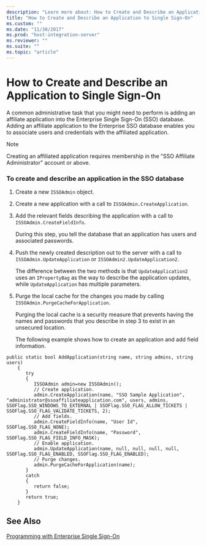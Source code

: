 ```yaml
---
description: "Learn more about: How to Create and Describe an Application to Single Sign-On"
title: "How to Create and Describe an Application to Single Sign-On"
ms.custom: ""
ms.date: "11/30/2017"
ms.prod: "host-integration-server"
ms.reviewer: ""
ms.suite: ""
ms.topic: "article"
---
```

# How to Create and Describe an Application to Single Sign-On
A common administrative task that you might need to perform is adding an affiliate application into the Enterprise Single Sign-On (SSO) database. Adding an affiliate application to the Enterprise SSO database enables you to associate users and credentials with the affiliated application.  
  
> [!NOTE]
>  Creating an affiliated application requires membership in the "SSO Affiliate Administrator" account or above.  
  
### To create and describe an application in the SSO database  
  
1. Create a new `ISSOAdmin` object.  
  
2. Create a new application with a call to `ISSOAdmin.CreateApplication`.  
  
3. Add the relevant fields describing the application with a call to `ISSOAdmin.CreateFieldInfo`.  
  
    During this step, you tell the database that an application has users and associated passwords.  
  
4. Push the newly created description out to the server with a call to `ISSOAdmin.UpdateApplication` or `ISSOAdmin2.UpdateApplication2`.  
  
    The difference between the two methods is that `UpdateApplication2` uses an `IPropertyBag` as the way to describe the application updates, while `UpdateApplication` has multiple parameters.  
  
5. Purge the local cache for the changes you made by calling `ISSOAdmin.PurgeCacheForApplication`.  
  
    Purging the local cache is a security measure that prevents having the names and passwords that you describe in step 3 to exist in an unsecured location.  
  
   The following example shows how to create an application and add field information.  
  
```  
public static bool AddApplication(string name, string admins, string users)  
    {  
       try  
       {  
          ISSOAdmin admin=new ISSOAdmin();  
          // Create application.  
          admin.CreateApplication(name, "SSO Sample Application", "administrator@ssoaffiliateapplication.com", users, admins, SSOFlag.SSO_WINDOWS_TO_EXTERNAL | SSOFlag.SSO_FLAG_ALLOW_TICKETS | SSOFlag.SSO_FLAG_VALIDATE_TICKETS, 2);  
          // Add fields.  
          admin.CreateFieldInfo(name, "User Id", SSOFlag.SSO_FLAG_NONE);  
          admin.CreateFieldInfo(name, "Password", SSOFlag.SSO_FLAG_FIELD_INFO_MASK);  
          // Enable application.  
          admin.UpdateApplication(name, null, null, null, null, SSOFlag.SSO_FLAG_ENABLED, SSOFlag.SSO_FLAG_ENABLED);  
          // Purge changes.  
          admin.PurgeCacheForApplication(name);  
       }  
       catch  
       {  
          return false;  
       }  
       return true;  
    }  
```  
  
## See Also  
 [Programming with Enterprise Single Sign-On](../esso/programming-with-enterprise-single-sign-on.md)
